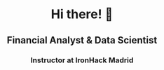 <h1 align="center">Hi there! 👋</h1>
<h2 align="center">Financial Analyst & Data Scientist</h2>
<h3 align="center">Instructor at IronHack Madrid</h3>


<!--
**nicolas2192/nicolas2192** is a ✨ _special_ ✨ repository because its `README.md` (this file) appears on your GitHub profile.

Know about my experiences [https://nicolas2192.github.io/](https://anaezes.github.io/)

Here are some ideas to get you started:

- 🔭 I’m currently working on ...
- 🌱 I’m currently learning ...
- 👯 I’m looking to collaborate on ...
- 🤔 I’m looking for help with ...
- 💬 Ask me about ...
- 📫 How to reach me: ...
- 😄 Pronouns: ...
- ⚡ Fun fact: ...
-->
